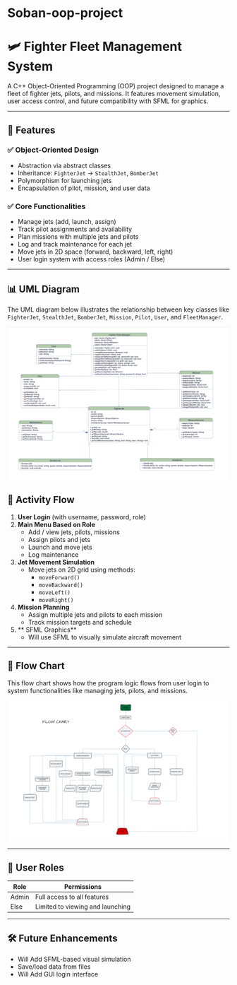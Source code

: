# Soban-oop-project

# 🛩️ Fighter Fleet Management System

A C++ Object-Oriented Programming (OOP) project designed to manage a fleet of fighter jets, pilots, and missions. It features  movement simulation, user access control, and future compatibility with SFML for graphics.

---

## 📌 Features

### ✅ Object-Oriented Design
- Abstraction via abstract classes
- Inheritance: `FighterJet` → `StealthJet`, `BomberJet`
- Polymorphism for launching jets
- Encapsulation of pilot, mission, and user data

### ✅ Core Functionalities
- Manage jets (add, launch, assign)
- Track pilot assignments and availability
- Plan missions with multiple jets and pilots
- Log and track maintenance for each jet
- Move jets in 2D space (forward, backward, left, right)
- User login system with access roles (Admin / Else)

---
## 📊 UML Diagram

The UML diagram below illustrates the relationship between key classes like `FighterJet`, `StealthJet`, `BomberJet`, `Mission`, `Pilot`, `User`, and `FleetManager`.

![UML Diagram](./uml.png)

## 🔄 Activity Flow

1. **User Login** (with username, password, role)
2. **Main Menu Based on Role**
   - Add / view jets, pilots, missions
   - Assign pilots and jets
   - Launch and move jets
   - Log maintenance
3. **Jet Movement Simulation**
   - Move jets on 2D grid using methods:
     - `moveForward()`
     - `moveBackward()`
     - `moveLeft()`
     - `moveRight()`
4. **Mission Planning**
   - Assign multiple jets and pilots to each mission
   - Track mission targets and schedule
5. ** SFML Graphics**
   - Will use SFML to visually simulate aircraft movement

---

## 🔁 Flow Chart

This flow chart shows how the program logic flows from user login to system functionalities like managing jets, pilots, and missions.

![Flow Chart](./flowchart.png)

---
## 🔐 User Roles

| Role     | Permissions                      |
|----------|----------------------------------|
| Admin    | Full access to all features      |
| Else     | Limited to viewing and launching |

---

## 🛠️ Future Enhancements
- Will Add SFML-based visual simulation
- Save/load data from files
- Will Add GUI login interface
